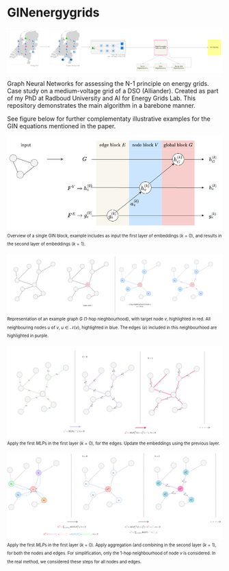 # GINenergygrids

![General pipeline of the proposed framework](pipeline_gin.drawio.png)

Graph Neural Networks for assessing the N-1 principle on energy grids. Case study on a medium-voltage grid of a DSO (Alliander). Created as part of my PhD at Radboud University and AI for Energy Grids Lab.
This repository demonstrates the main algorithm in a barebone manner.

See figure below for further complementaty illustrative examples for the GIN equations mentioned in the paper.

![GIN block](GINblock.drawio.png)
<sup><sub>Overview of a single GIN block, example includes as input the first layer of embeddings ($k=0$), and results in the second layer of embeddings ($k=1$).</sub></sup>

![GIN block](edgenode.drawio.png)
<sup><sub>Representation of an example graph $G$ (1-hop nieghbourhood), with target node $v$, highlighted in red.  All neighbouring nodes $u$ of $v$, $u \in \mathcal{N}(v)$, highlighted in blue. The edges ($e$) included in this neighbourhood are highlighted in purple.</sub></sup>

![GIN block](edgefeat_update.drawio.png)
<sup><sub>Apply the first $MLP$s in the first layer ($k=0$), for the edges. Update the embeddings using the previous layer.</sub></sup>

![GIN block](nodefeat_update.drawio.png)
<sup><sub>Apply the first $MLP$s in the first layer ($k=0$). Apply aggregation (and combining in the second layer ($k=1$), for both the nodes and edges. For simplification, only the 1-hop neighbourhood of node $v$ is considered. In the real method, we considered these steps for all nodes and edges.</sub></sup>


